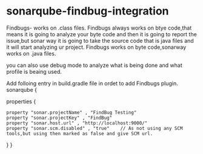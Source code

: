 # sonarqube-findbug-integration
Findbugs-
works on .class files.
Findbugs always works on btye code,that means it is going to analyze your byte code and then it is going to report the issue,but sonar way it is going to take the source code that is java files and it will start analyzing ur project.
Findbugs works on byte code,sonarway works on .java files.

you can also use debug mode to analyze what is being done and what profile is beaing used.

Add folloing entry in build.gradle file in ordet to add Findbugs plugin.
sonarqube {

properties {

    property "sonar.projectName" , "FindBug Testing"
	property "sonar.projectKey" , "FindBug"
	property "sonar.host.url" , "http://localhost:9000/"
	property "sonar.scm.disabled" , "true"    // As not using any SCM tools,but using then marked as false and give SCM url.

}
}


